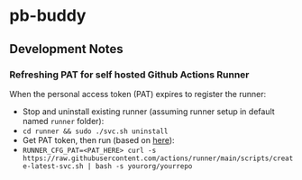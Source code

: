 # pb-buddy

## Development Notes

### Refreshing PAT for self hosted Github Actions Runner

When the personal access token (PAT) expires to register the runner:

- Stop and uninstall existing runner (assuming runner setup in default named `runner` folder):
- `cd runner && sudo ./svc.sh uninstall`
- Get PAT token, then run (based on [here](https://github.com/actions/runner/blob/main/docs/automate.md#automate-configuring-self-hosted-runners)):
- `RUNNER_CFG_PAT=<PAT_HERE> curl -s https://raw.githubusercontent.com/actions/runner/main/scripts/create-latest-svc.sh | bash -s yourorg/yourrepo`
